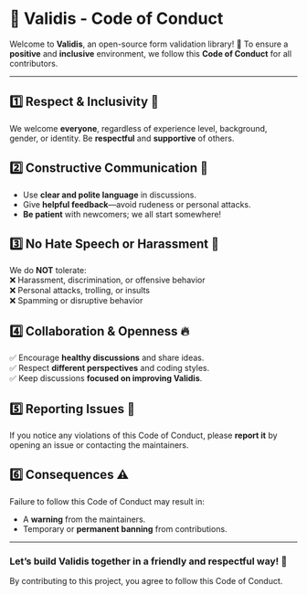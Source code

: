 # 📜 Validis - Code of Conduct

Welcome to **Validis**, an open-source form validation library! 🎉 To ensure a **positive** and **inclusive** environment, we follow this **Code of Conduct** for all contributors.

---

## 1️⃣ Respect & Inclusivity 🤝  
We welcome **everyone**, regardless of experience level, background, gender, or identity. Be **respectful** and **supportive** of others.

## 2️⃣ Constructive Communication 💬  
- Use **clear and polite language** in discussions.  
- Give **helpful feedback**—avoid rudeness or personal attacks.  
- **Be patient** with newcomers; we all start somewhere!  

## 3️⃣ No Hate Speech or Harassment 🚫  
We do **NOT** tolerate:  
❌ Harassment, discrimination, or offensive behavior  
❌ Personal attacks, trolling, or insults  
❌ Spamming or disruptive behavior  

## 4️⃣ Collaboration & Openness 🔥  
✅ Encourage **healthy discussions** and share ideas.  
✅ Respect **different perspectives** and coding styles.  
✅ Keep discussions **focused on improving Validis**.  

## 5️⃣ Reporting Issues 🚨  
If you notice any violations of this Code of Conduct, please **report it** by opening an issue or contacting the maintainers.  

## 6️⃣ Consequences ⚠️  
Failure to follow this Code of Conduct may result in:  
- A **warning** from the maintainers.  
- Temporary or **permanent banning** from contributions.  

---

### **Let’s build Validis together in a friendly and respectful way! 🚀**  

By contributing to this project, you agree to follow this Code of Conduct.
